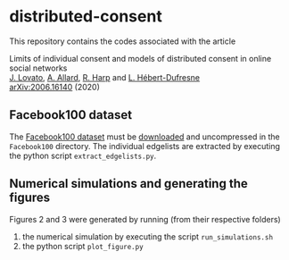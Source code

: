 # distributed-consent

This repository contains the codes associated with the article

Limits of individual consent and models of distributed consent in online social networks<br/>
[J. Lovato], [A. Allard], [R. Harp] and [L. Hébert-Dufresne]<br/>
[arXiv:2006.16140] (2020)


## Facebook100 dataset

The [Facebook100 dataset](http://doi.org/10.1016/j.physa.2011.12.021) must be [downloaded](https://archive.org/details/oxford-2005-facebook-matrix) and uncompressed in the `Facebook100` directory. The individual edgelists are extracted by executing the python script `extract_edgelists.py`.


## Numerical simulations and generating the figures

Figures 2 and 3 were generated by running (from their respective folders)

1. the numerical simulation by executing the script `run_simulations.sh`
2. the python script `plot_figure.py`



[arXiv:2006.16140]: https://arxiv.org/abs/2006.16140
[J. Lovato]: http://juniperlovato.com/
[A. Allard]: http://antoineallard.info
[R. Harp]: http://www.uvm.edu/~rharp/
[L. Hébert-Dufresne]: http://laurenthebertdufresne.github.io/
